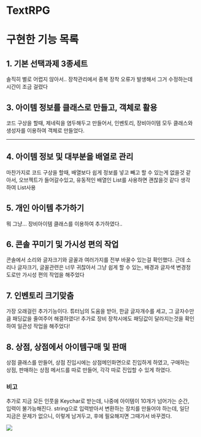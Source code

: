# TextRPG

# 구현한 기능 목록

## 1. 기본 선택과제 3종세트
솔직히 별로 어렵지 않아서.. 장착관리에서 중복 장착 오류가 발생해서 그거 수정하는데 시간이 조금 걸렸다

## 3. 아이템 정보를 클래스로 만들고, 객체로 활용
코드 구상을 할때, 제네릭을 염두해두고 만들어서, 인벤토리, 장비아이템 모두 클래스와 생성자를 이용하여 객체로 만들었다.

---------------
## 4. 아이템 정보 및 대부분을 배열로 관리
마찬가지로 코드 구상을 할때, 배열보다 쉽게 정보를 넣고 빼고 할 수 있는게 없을것 같아서,
오브젝트가 들어갈수있고, 유동적인 배열인 List를 사용하면 괜찮을것 같다 생각하여 List사용

## 5. 개인 아이템 추가하기
뭐 그냥... 장비아이템 클래스를 이용하여 추가하였다..

## 6. 콘솔 꾸미기 및 가시성 편의 작업
콘솔에서 소리와 글자크기와 글꼴과 여러가지를 전부 바꿀수 있는걸 확인했다.
근데 소리나 글자크기, 글꼴관련은 너무 귀찮아서
그냥 쉽게 할 수 있는, 배경과 글자색 변경정도로만 가시성 편의 작업을 해주었다

## 7. 인벤토리 크기맞춤
가장 오래걸린 추가기능이다.
튜터님의 도움을 받아, 한글 글자개수를 세고, 그 글자수만큼 패딩값을 줄여주어 해결하였다!
추가로 장비 장착시에도 패딩값이 달라지는것을 확인하여 일관성 작업을 해주었다!

## 8. 상점, 상점에서 아이템구매 및 판매
상점 클래스를 만들어, 상점 진입시에는 상점메인화면으로 진입하게 하였고,
구매하는 상점, 판매하는 상점 메서드를 따로 만들어, 각각 따로 진입할 수 있게 하였다.


### 비고
추가로 지금 모든 인풋을 Keychar로 받는데, 나중에 아이템이 10개가 넘어가는 순간, 입력이 불가능해진다.
string으로 입력받아서 변환하는 장치를 만들어야 하는데, 일단 지금은 문제가 없으니, 이렇게 남겨두고,
후에 필요해지면 그때가서 바꾸겠다.

<img width="{80%}" src="{![consoleRPG3](https://github.com/Jaero0/TextRPG/assets/124887853/68b85255-d701-4fc3-9eab-4d8715ee7e6c)}"/>
